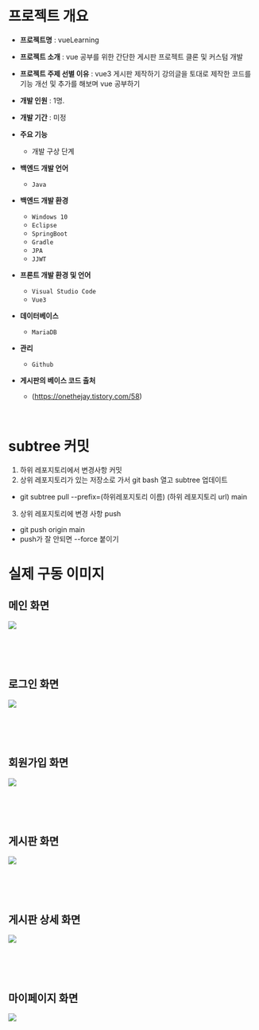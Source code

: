 # 프로젝트 개요
- **프로젝트명** : vueLearning
- **프로젝트 소개** : vue 공부를 위한 간단한 게시판 프로젝트 클론 및 커스텀 개발
- **프로젝트 주제 선별 이유** : vue3 게시판 제작하기 강의글을 토대로 제작한 코드를 기능 개선 및 추가를 해보며 vue 공부하기
- **개발 인원** : 1명.
- **개발 기간** : 미정
- **주요 기능** 
  - 개발 구상 단계
- **백엔드 개발 언어** 
  - `Java`
- **백엔드 개발 환경** 
  - `Windows 10`
  - `Eclipse`
  - `SpringBoot`
  - `Gradle`
  - `JPA`
  - `JJWT`
- **프론트 개발 환경 및 언어**
  - `Visual Studio Code`
  - `Vue3`
  
- **데이터베이스**
  - `MariaDB`
  
- **관리**
  - `Github`

- **게시판의 베이스 코드 출처**
  - (https://onethejay.tistory.com/58)

<br>

# subtree 커밋
1. 하위 레포지토리에서 변경사항 커밋
2. 상위 레포지토리가 있는 저장소로 가서 git bash 열고 subtree 업데이트
  - git subtree pull --prefix=(하위레포지토리 이름) (하위 레포지토리 url) main
3. 상위 레포지토리에 변경 사항 push
  - git push origin main
  - push가 잘 안되면 --force 붙이기



# 실제 구동 이미지
  ## 메인 화면 
  ![](https://i.imgur.com/zs9T7Av.png)
  
  <br><br><br>
  
  ## 로그인 화면 
  ![](https://i.imgur.com/Q3n5nPI.jpg)
  
  <br><br><br>
  
  ## 회원가입 화면 
  ![](https://i.imgur.com/6V2lHr5.png)

  <br><br><br>
  
  ## 게시판 화면 
  ![](https://i.imgur.com/7Z9VYZ3.png)

  <br><br><br>
  
  ## 게시판 상세 화면 
  ![](https://i.imgur.com/y4cLpTT.png)

  <br><br><br>
  
  ## 마이페이지 화면 
  ![](https://i.imgur.com/twgfr6g.png)
